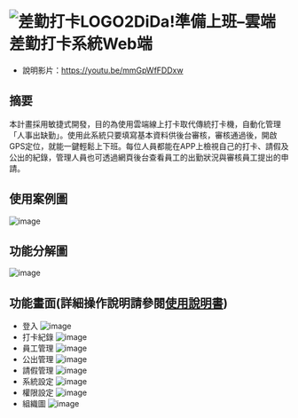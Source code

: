 # ![差勤打卡LOGO2](https://github.com/ff501026/Web_People_errand/assets/103199969/6da95dc8-6554-4f26-821f-1708694d2ecb)DiDa!準備上班–雲端差勤打卡系統Web端
* 說明影片：https://youtu.be/mmGpWfFDDxw
## 摘要
本計畫採用敏捷式開發，目的為使用雲端線上打卡取代傳統打卡機，自動化管理「人事出缺勤」。使用此系統只要填寫基本資料供後台審核，審核通過後，開啟GPS定位，就能一鍵輕鬆上下班。每位人員都能在APP上檢視自己的打卡、請假及公出的紀錄，管理人員也可透過網頁後台查看員工的出勤狀況與審核員工提出的申請。
## 使用案例圖
![image](https://github.com/ff501026/Web_People_errand/assets/103199969/0258d153-fd58-4cbb-8528-53b04f2e9e7b)
## 功能分解圖
![image](https://github.com/ff501026/Web_People_errand/assets/103199969/764f0f56-c8dd-4c2a-a31b-00e9a24973d2)
## 功能畫面(詳細操作說明請參閱[使用說明書](https://github.com/ff501026/Web_People_errand/blob/main/Punch%20%E4%BD%BF%E7%94%A8%E6%89%8B%E5%86%8A.pdf))
* 登入
![image](https://github.com/ff501026/Web_People_errand/assets/103199969/12f4bc8b-d4e3-484a-8696-c1d9f9b90f69)
* 打卡紀錄
![image](https://github.com/ff501026/Web_People_errand/assets/103199969/09fbb19c-87b0-434c-99f6-07914ab79e99)
* 員工管理
![image](https://github.com/ff501026/Web_People_errand/assets/103199969/b519b6bc-1a96-4e3c-8eb1-d58ace92611e)
* 公出管理
![image](https://github.com/ff501026/Web_People_errand/assets/103199969/7f0a9a5b-5b1a-47a3-96c6-7f818448492f)
* 請假管理
![image](https://github.com/ff501026/Web_People_errand/assets/103199969/3da39c1b-1f47-4dcc-8e36-ed19b600bef1)
* 系統設定
![image](https://github.com/ff501026/Web_People_errand/assets/103199969/6a6f9094-54ce-4376-9b48-ea84706202e0)
* 權限設定
![image](https://github.com/ff501026/Web_People_errand/assets/103199969/b108f2f9-5551-4341-8561-1003afe525a1)
* 組織圖
![image](https://github.com/ff501026/Web_People_errand/assets/103199969/037228b2-3c98-4951-a26f-4f3a52c8e468)



